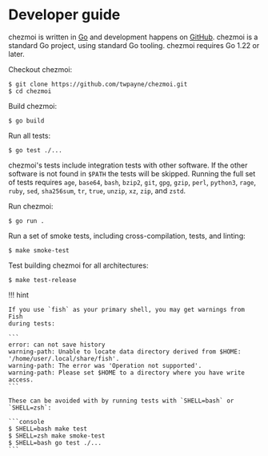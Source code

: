 # Developer guide

chezmoi is written in [Go](https://golang.org) and development happens on
[GitHub](https://github.com). chezmoi is a standard Go project, using standard
Go tooling. chezmoi requires Go 1.22 or later.

Checkout chezmoi:

```console
$ git clone https://github.com/twpayne/chezmoi.git
$ cd chezmoi
```

Build chezmoi:

```console
$ go build
```

Run all tests:

```console
$ go test ./...
```

chezmoi's tests include integration tests with other software. If the other
software is not found in `$PATH` the tests will be skipped. Running the full set
of tests requires `age`, `base64`, `bash`, `bzip2`, `git`, `gpg`, `gzip`,
`perl`, `python3`, `rage`, `ruby`, `sed`, `sha256sum`, `tr`, `true`, `unzip`,
`xz`, `zip`, and `zstd`.

Run chezmoi:

```console
$ go run .
```

Run a set of smoke tests, including cross-compilation, tests, and linting:

```console
$ make smoke-test
```

Test building chezmoi for all architectures:

```console
$ make test-release
```

!!! hint

    If you use `fish` as your primary shell, you may get warnings from Fish
    during tests:

    ```
    error: can not save history
    warning-path: Unable to locate data directory derived from $HOME: '/home/user/.local/share/fish'.
    warning-path: The error was 'Operation not supported'.
    warning-path: Please set $HOME to a directory where you have write access.
    ```

    These can be avoided with by running tests with `SHELL=bash` or `SHELL=zsh`:

    ```console
    $ SHELL=bash make test
    $ SHELL=zsh make smoke-test
    $ SHELL=bash go test ./...
    ```
